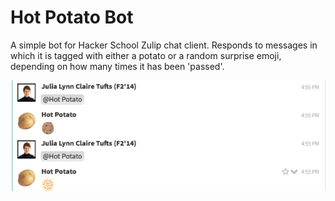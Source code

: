 Hot Potato Bot
==============

A simple bot for Hacker School Zulip chat client. Responds to messages in which it is tagged with either a potato or a random surprise emoji, depending on how many times it has been 'passed'.

![](screenshot.png)
